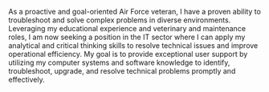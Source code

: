 As a proactive and goal-oriented Air Force veteran, I have a proven ability to troubleshoot and solve complex problems in diverse environments. Leveraging my educational experience and veterinary and maintenance roles, I am now seeking a position in the IT sector where I can apply my analytical and critical thinking skills to resolve technical issues and improve operational efficiency. My goal is to provide exceptional user support by utilizing my computer systems and software knowledge to identify, troubleshoot, upgrade, and resolve technical problems promptly and effectively.
